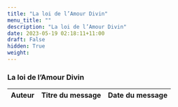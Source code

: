 ```yaml
---
title: "La loi de l’Amour Divin"
menu_title: ""
description: "La loi de l’Amour Divin"
date: 2023-05-19 02:18:11+11:00
draft: False
hidden: True
weight:
---
```

### La loi de l’Amour Divin

**Auteur** | **Titre du message** | **Date du message**  
---|---|---
